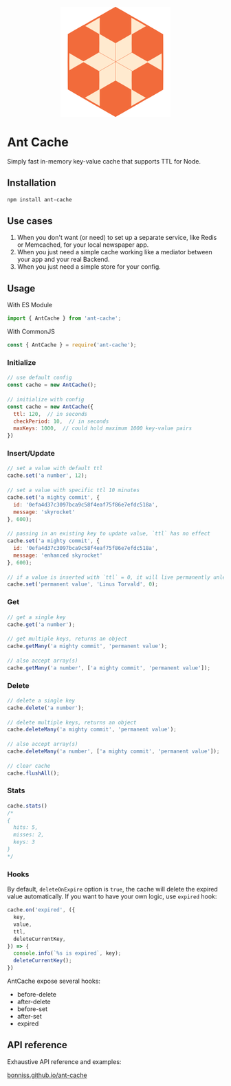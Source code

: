 <p align="center">
<img alt="Ant Cache logo" src="https://raw.githubusercontent.com/bonniss/ant-cache/main/logo.svg">
</p>

# Ant Cache

Simply fast in-memory key-value cache that supports TTL for Node.

## Installation

```sh
npm install ant-cache
```

## Use cases

1. When you don't want (or need) to set up a separate service, like Redis or Memcached, for your local newspaper app.
2. When you just need a simple cache working like a mediator between your app and your real Backend.
3. When you just need a simple store for your config.

## Usage

With ES Module

 ```js
 import { AntCache } from 'ant-cache';
 ```

With CommonJS

 ```js
 const { AntCache } = require('ant-cache');
 ```

### Initialize

```js
// use default config
const cache = new AntCache();

// initialize with config
const cache = new AntCache({
  ttl: 120,  // in seconds
  checkPeriod: 10,  // in seconds
  maxKeys: 1000,  // could hold maximum 1000 key-value pairs
})
```

### Insert/Update

```js
// set a value with default ttl
cache.set('a number', 12);

// set a value with specific ttl 10 minutes
cache.set('a mighty commit', {
  id: '0efa4d37c3097bca9c58f4eaf75f86e7efdc518a',
  message: 'skyrocket'
}, 600);

// passing in an existing key to update value, `ttl` has no effect
cache.set('a mighty commit', {
  id: '0efa4d37c3097bca9c58f4eaf75f86e7efdc518a',
  message: 'enhanced skyrocket'
}, 600);

// if a value is inserted with `ttl` = 0, it will live permanently unless deleted manually
cache.set('permanent value', 'Linus Torvald', 0);
```

### Get

```js
// get a single key
cache.get('a number');

// get multiple keys, returns an object
cache.getMany('a mighty commit', 'permanent value');

// also accept array(s)
cache.getMany('a number', ['a mighty commit', 'permanent value']);
```

### Delete

```js
// delete a single key
cache.delete('a number');

// delete multiple keys, returns an object
cache.deleteMany('a mighty commit', 'permanent value');

// also accept array(s)
cache.deleteMany('a number', ['a mighty commit', 'permanent value']);

// clear cache
cache.flushAll();
```

### Stats

```js
cache.stats()
/*
{
  hits: 5,
  misses: 2,
  keys: 3
}
*/
```

### Hooks

By default, `deleteOnExpire` option is `true`, the cache will delete the expired value automatically. If you want to have your own logic, use `expired` hook:

```js
cache.on('expired', ({
  key,
  value,
  ttl,
  deleteCurrentKey,
}) => {
  console.info(`%s is expired`, key);
  deleteCurrentKey();
})
```

AntCache expose several hooks:

- before-delete
- after-delete
- before-set
- after-set
- expired

## API reference

Exhaustive API reference and examples:

[bonniss.github.io/ant-cache](https://bonniss.github.io/ant-cache/)
